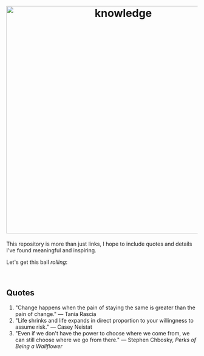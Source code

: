 <h1 align="center">
	<br>
	<img width="600" src="https://svgshare.com/i/L1q.svg" alt="knowledge">
	<br>
</h1>

This repository is more than just links, I hope to include quotes and details I've found meaningful and inspiring.

Let's get this ball *rolling*:

&nbsp;



## Quotes

1. "Change happens when the pain of staying the same is greater than the pain of change." &mdash; Tania Rascia
2. "Life shrinks and life expands in direct proportion to your willingness to assume risk." &mdash; Casey Neistat
3. "Even if we don't have the power to choose where we come from, we can still choose where we go from there." &mdash; Stephen Chbosky, *Perks of Being a Wallflower*

